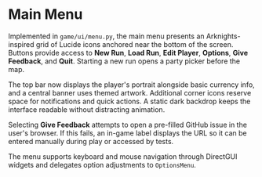 # Main Menu

Implemented in `game/ui/menu.py`, the main menu presents an Arknights-inspired grid of Lucide icons anchored near the bottom of the screen. Buttons provide access to **New Run**, **Load Run**, **Edit Player**, **Options**, **Give Feedback**, and **Quit**. Starting a new run opens a party picker before the map.

The top bar now displays the player's portrait alongside basic currency info, and a central banner uses themed artwork. Additional corner icons reserve space for notifications and quick actions. A static dark backdrop keeps the interface readable without distracting animation.

Selecting **Give Feedback** attempts to open a pre-filled GitHub issue in the user's browser. If this fails, an in-game label displays the URL so it can be entered manually during play or accessed by tests.

The menu supports keyboard and mouse navigation through DirectGUI widgets and delegates option adjustments to `OptionsMenu`.
